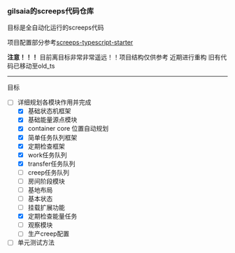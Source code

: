 ### gilsaia的screeps代码仓库

目标是全自动化运行的screeps代码 

项目配置部分参考[screeps-typescript-starter](https://github.com/screepers/screeps-typescript-starter)

**注意！！！** 目前离目标非常非常遥远！！项目结构仅供参考 近期进行重构 旧有代码已移动至old_ts

---
目标
- [ ] 详细规划各模块作用并完成
  - [x] 基础状态机框架
  - [x] 基础能量源点模块
  - [x] container core 位置自动规划
  - [x] 简单任务队列框架
  - [x] 定期检查框架
  - [x] work任务队列
  - [x] transfer任务队列
  - [ ] creep任务队列
  - [ ] 房间阶段模块
  - [ ] 基地布局
  - [ ] 基本状态
  - [ ] 挂载扩展功能
  - [x] 定期检查能量任务
  - [ ] 观察模块
  - [ ] 生产creep配置
- [ ] 单元测试方法
